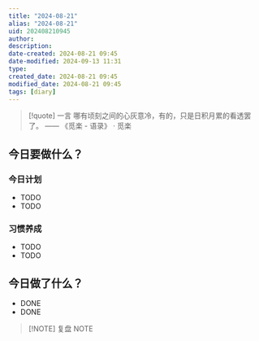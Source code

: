 ```yaml
---
title: "2024-08-21"
alias: "2024-08-21"
uid: 202408210945
author: 
description: 
date-created: 2024-08-21 09:45
date-modified: 2024-09-13 11:31
type: 
created_date: 2024-08-21 09:45
modified_date: 2024-08-21 09:45
tags: [diary]
---
```


> [!quote] 一言
 哪有顷刻之间的心灰意冷，有的，只是日积月累的看透罢了。 —— 《觅楽 - 语录》 · 觅楽

## 今日要做什么？

### 今日计划

- TODO
- TODO

### 习惯养成

- TODO
- TODO

## 今日做了什么？

- DONE
- DONE

> [!NOTE] 复盘
> NOTE
